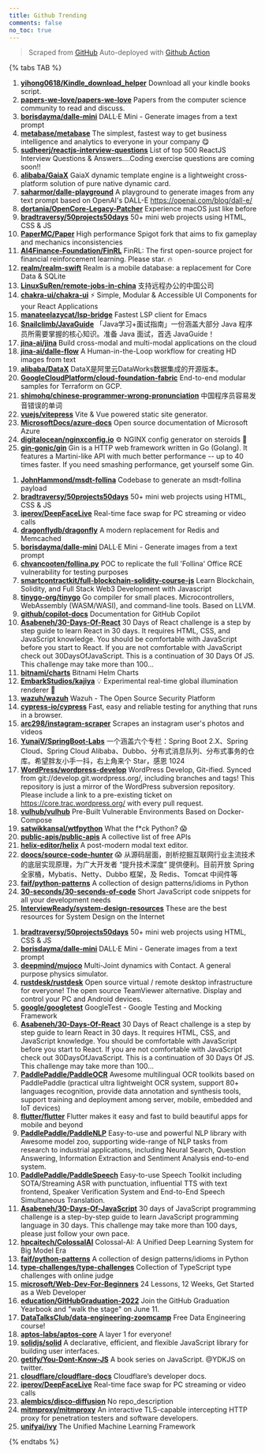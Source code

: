 ```yaml
---
title: Github Trending
comments: false
no_toc: true
---
```


> Scraped from [GitHub](https://github.com/trending)
Auto-deployed with [Github Action](https://docs.github.com/en/actions)

{% tabs TAB %}
<!-- tab Daily -->
1. [**yihong0618/Kindle_download_helper**](https://github.com/yihong0618/Kindle_download_helper)
Download all your kindle books script.
2. [**papers-we-love/papers-we-love**](https://github.com/papers-we-love/papers-we-love)
Papers from the computer science community to read and discuss.
3. [**borisdayma/dalle-mini**](https://github.com/borisdayma/dalle-mini)
DALL·E Mini - Generate images from a text prompt
4. [**metabase/metabase**](https://github.com/metabase/metabase)
The simplest, fastest way to get business intelligence and analytics to everyone in your company 😋
5. [**sudheerj/reactjs-interview-questions**](https://github.com/sudheerj/reactjs-interview-questions)
List of top 500 ReactJS Interview Questions & Answers....Coding exercise questions are coming soon!!
6. [**alibaba/GaiaX**](https://github.com/alibaba/GaiaX)
GaiaX dynamic template engine is a lightweight cross-platform solution of pure native dynamic card.
7. [**saharmor/dalle-playground**](https://github.com/saharmor/dalle-playground)
A playground to generate images from any text prompt based on OpenAI's DALL-E https://openai.com/blog/dall-e/
8. [**dortania/OpenCore-Legacy-Patcher**](https://github.com/dortania/OpenCore-Legacy-Patcher)
Experience macOS just like before
9. [**bradtraversy/50projects50days**](https://github.com/bradtraversy/50projects50days)
50+ mini web projects using HTML, CSS & JS
10. [**PaperMC/Paper**](https://github.com/PaperMC/Paper)
High performance Spigot fork that aims to fix gameplay and mechanics inconsistencies
11. [**AI4Finance-Foundation/FinRL**](https://github.com/AI4Finance-Foundation/FinRL)
FinRL: The first open-source project for financial reinforcement learning. Please star. 🔥
12. [**realm/realm-swift**](https://github.com/realm/realm-swift)
Realm is a mobile database: a replacement for Core Data & SQLite
13. [**LinuxSuRen/remote-jobs-in-china**](https://github.com/LinuxSuRen/remote-jobs-in-china)
支持远程办公的中国公司
14. [**chakra-ui/chakra-ui**](https://github.com/chakra-ui/chakra-ui)
⚡️ Simple, Modular & Accessible UI Components for your React Applications
15. [**manateelazycat/lsp-bridge**](https://github.com/manateelazycat/lsp-bridge)
Fastest LSP client for Emacs
16. [**Snailclimb/JavaGuide**](https://github.com/Snailclimb/JavaGuide)
「Java学习+面试指南」一份涵盖大部分 Java 程序员所需要掌握的核心知识。准备 Java 面试，首选 JavaGuide！
17. [**jina-ai/jina**](https://github.com/jina-ai/jina)
Build cross-modal and multi-modal applications on the cloud
18. [**jina-ai/dalle-flow**](https://github.com/jina-ai/dalle-flow)
A Human-in-the-Loop workflow for creating HD images from text
19. [**alibaba/DataX**](https://github.com/alibaba/DataX)
DataX是阿里云DataWorks数据集成的开源版本。
20. [**GoogleCloudPlatform/cloud-foundation-fabric**](https://github.com/GoogleCloudPlatform/cloud-foundation-fabric)
End-to-end modular samples for Terraform on GCP.
21. [**shimohq/chinese-programmer-wrong-pronunciation**](https://github.com/shimohq/chinese-programmer-wrong-pronunciation)
中国程序员容易发音错误的单词
22. [**vuejs/vitepress**](https://github.com/vuejs/vitepress)
Vite & Vue powered static site generator.
23. [**MicrosoftDocs/azure-docs**](https://github.com/MicrosoftDocs/azure-docs)
Open source documentation of Microsoft Azure
24. [**digitalocean/nginxconfig.io**](https://github.com/digitalocean/nginxconfig.io)
⚙️ NGINX config generator on steroids 💉
25. [**gin-gonic/gin**](https://github.com/gin-gonic/gin)
Gin is a HTTP web framework written in Go (Golang). It features a Martini-like API with much better performance -- up to 40 times faster. If you need smashing performance, get yourself some Gin.
<!-- endtab -->
<!-- tab Weekly -->
1. [**JohnHammond/msdt-follina**](https://github.com/JohnHammond/msdt-follina)
Codebase to generate an msdt-follina payload
2. [**bradtraversy/50projects50days**](https://github.com/bradtraversy/50projects50days)
50+ mini web projects using HTML, CSS & JS
3. [**iperov/DeepFaceLive**](https://github.com/iperov/DeepFaceLive)
Real-time face swap for PC streaming or video calls
4. [**dragonflydb/dragonfly**](https://github.com/dragonflydb/dragonfly)
A modern replacement for Redis and Memcached
5. [**borisdayma/dalle-mini**](https://github.com/borisdayma/dalle-mini)
DALL·E Mini - Generate images from a text prompt
6. [**chvancooten/follina.py**](https://github.com/chvancooten/follina.py)
POC to replicate the full 'Follina' Office RCE vulnerability for testing purposes
7. [**smartcontractkit/full-blockchain-solidity-course-js**](https://github.com/smartcontractkit/full-blockchain-solidity-course-js)
Learn Blockchain, Solidity, and Full Stack Web3 Development with Javascript
8. [**tinygo-org/tinygo**](https://github.com/tinygo-org/tinygo)
Go compiler for small places. Microcontrollers, WebAssembly (WASM/WASI), and command-line tools. Based on LLVM.
9. [**github/copilot-docs**](https://github.com/github/copilot-docs)
Documentation for GitHub Copilot
10. [**Asabeneh/30-Days-Of-React**](https://github.com/Asabeneh/30-Days-Of-React)
30 Days of React challenge is a step by step guide to learn React in 30 days. It requires HTML, CSS, and JavaScript knowledge. You should be comfortable with JavaScript before you start to React. If you are not comfortable with JavaScript check out 30DaysOfJavaScript. This is a continuation of 30 Days Of JS. This challenge may take more than 100…
11. [**bitnami/charts**](https://github.com/bitnami/charts)
Bitnami Helm Charts
12. [**EmbarkStudios/kajiya**](https://github.com/EmbarkStudios/kajiya)
💡 Experimental real-time global illumination renderer 🦀
13. [**wazuh/wazuh**](https://github.com/wazuh/wazuh)
Wazuh - The Open Source Security Platform
14. [**cypress-io/cypress**](https://github.com/cypress-io/cypress)
Fast, easy and reliable testing for anything that runs in a browser.
15. [**arc298/instagram-scraper**](https://github.com/arc298/instagram-scraper)
Scrapes an instagram user's photos and videos
16. [**YunaiV/SpringBoot-Labs**](https://github.com/YunaiV/SpringBoot-Labs)
一个涵盖六个专栏：Spring Boot 2.X、Spring Cloud、Spring Cloud Alibaba、Dubbo、分布式消息队列、分布式事务的仓库。希望胖友小手一抖，右上角来个 Star，感恩 1024
17. [**WordPress/wordpress-develop**](https://github.com/WordPress/wordpress-develop)
WordPress Develop, Git-ified. Synced from git://develop.git.wordpress.org/, including branches and tags! This repository is just a mirror of the WordPress subversion repository. Please include a link to a pre-existing ticket on https://core.trac.wordpress.org/ with every pull request.
18. [**vulhub/vulhub**](https://github.com/vulhub/vulhub)
Pre-Built Vulnerable Environments Based on Docker-Compose
19. [**satwikkansal/wtfpython**](https://github.com/satwikkansal/wtfpython)
What the f*ck Python? 😱
20. [**public-apis/public-apis**](https://github.com/public-apis/public-apis)
A collective list of free APIs
21. [**helix-editor/helix**](https://github.com/helix-editor/helix)
A post-modern modal text editor.
22. [**doocs/source-code-hunter**](https://github.com/doocs/source-code-hunter)
😱 从源码层面，剖析挖掘互联网行业主流技术的底层实现原理，为广大开发者 “提升技术深度” 提供便利。目前开放 Spring 全家桶，Mybatis、Netty、Dubbo 框架，及 Redis、Tomcat 中间件等
23. [**faif/python-patterns**](https://github.com/faif/python-patterns)
A collection of design patterns/idioms in Python
24. [**30-seconds/30-seconds-of-code**](https://github.com/30-seconds/30-seconds-of-code)
Short JavaScript code snippets for all your development needs
25. [**InterviewReady/system-design-resources**](https://github.com/InterviewReady/system-design-resources)
These are the best resources for System Design on the Internet
<!-- endtab -->
<!-- tab Monthly -->
1. [**bradtraversy/50projects50days**](https://github.com/bradtraversy/50projects50days)
50+ mini web projects using HTML, CSS & JS
2. [**borisdayma/dalle-mini**](https://github.com/borisdayma/dalle-mini)
DALL·E Mini - Generate images from a text prompt
3. [**deepmind/mujoco**](https://github.com/deepmind/mujoco)
Multi-Joint dynamics with Contact. A general purpose physics simulator.
4. [**rustdesk/rustdesk**](https://github.com/rustdesk/rustdesk)
Open source virtual / remote desktop infrastructure for everyone! The open source TeamViewer alternative. Display and control your PC and Android devices.
5. [**google/googletest**](https://github.com/google/googletest)
GoogleTest - Google Testing and Mocking Framework
6. [**Asabeneh/30-Days-Of-React**](https://github.com/Asabeneh/30-Days-Of-React)
30 Days of React challenge is a step by step guide to learn React in 30 days. It requires HTML, CSS, and JavaScript knowledge. You should be comfortable with JavaScript before you start to React. If you are not comfortable with JavaScript check out 30DaysOfJavaScript. This is a continuation of 30 Days Of JS. This challenge may take more than 100…
7. [**PaddlePaddle/PaddleOCR**](https://github.com/PaddlePaddle/PaddleOCR)
Awesome multilingual OCR toolkits based on PaddlePaddle (practical ultra lightweight OCR system, support 80+ languages recognition, provide data annotation and synthesis tools, support training and deployment among server, mobile, embedded and IoT devices)
8. [**flutter/flutter**](https://github.com/flutter/flutter)
Flutter makes it easy and fast to build beautiful apps for mobile and beyond
9. [**PaddlePaddle/PaddleNLP**](https://github.com/PaddlePaddle/PaddleNLP)
Easy-to-use and powerful NLP library with Awesome model zoo, supporting wide-range of NLP tasks from research to industrial applications, including Neural Search, Question Answering, Information Extraction and Sentiment Analysis end-to-end system.
10. [**PaddlePaddle/PaddleSpeech**](https://github.com/PaddlePaddle/PaddleSpeech)
Easy-to-use Speech Toolkit including SOTA/Streaming ASR with punctuation, influential TTS with text frontend, Speaker Verification System and End-to-End Speech Simultaneous Translation.
11. [**Asabeneh/30-Days-Of-JavaScript**](https://github.com/Asabeneh/30-Days-Of-JavaScript)
30 days of JavaScript programming challenge is a step-by-step guide to learn JavaScript programming language in 30 days. This challenge may take more than 100 days, please just follow your own pace.
12. [**hpcaitech/ColossalAI**](https://github.com/hpcaitech/ColossalAI)
Colossal-AI: A Unified Deep Learning System for Big Model Era
13. [**faif/python-patterns**](https://github.com/faif/python-patterns)
A collection of design patterns/idioms in Python
14. [**type-challenges/type-challenges**](https://github.com/type-challenges/type-challenges)
Collection of TypeScript type challenges with online judge
15. [**microsoft/Web-Dev-For-Beginners**](https://github.com/microsoft/Web-Dev-For-Beginners)
24 Lessons, 12 Weeks, Get Started as a Web Developer
16. [**education/GitHubGraduation-2022**](https://github.com/education/GitHubGraduation-2022)
Join the GitHub Graduation Yearbook and "walk the stage" on June 11.
17. [**DataTalksClub/data-engineering-zoomcamp**](https://github.com/DataTalksClub/data-engineering-zoomcamp)
Free Data Engineering course!
18. [**aptos-labs/aptos-core**](https://github.com/aptos-labs/aptos-core)
A layer 1 for everyone!
19. [**solidjs/solid**](https://github.com/solidjs/solid)
A declarative, efficient, and flexible JavaScript library for building user interfaces.
20. [**getify/You-Dont-Know-JS**](https://github.com/getify/You-Dont-Know-JS)
A book series on JavaScript. @YDKJS on twitter.
21. [**cloudflare/cloudflare-docs**](https://github.com/cloudflare/cloudflare-docs)
Cloudflare’s developer docs.
22. [**iperov/DeepFaceLive**](https://github.com/iperov/DeepFaceLive)
Real-time face swap for PC streaming or video calls
23. [**alembics/disco-diffusion**](https://github.com/alembics/disco-diffusion)
No repo_description
24. [**mitmproxy/mitmproxy**](https://github.com/mitmproxy/mitmproxy)
An interactive TLS-capable intercepting HTTP proxy for penetration testers and software developers.
25. [**unifyai/ivy**](https://github.com/unifyai/ivy)
The Unified Machine Learning Framework
<!-- endtab -->
{% endtabs %}
